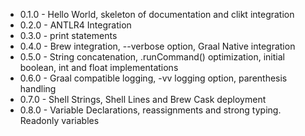 * 0.1.0 - Hello World, skeleton of documentation and clikt integration
* 0.2.0 - ANTLR4 Integration
* 0.3.0 - print statements
* 0.4.0 - Brew integration, --verbose option, Graal Native integration
* 0.5.0 - String concatenation, .runCommand() optimization, initial boolean, int and float implementations
* 0.6.0 - Graal compatible logging, -vv logging option, parenthesis handling
* 0.7.0 - Shell Strings, Shell Lines and Brew Cask deployment
* 0.8.0 - Variable Declarations, reassignments and strong typing.  Readonly variables